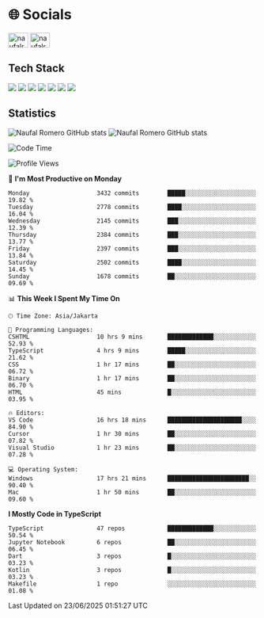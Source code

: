 <h1 align="">🌐 Socials</h1>
<p align="left">
<a href="https://linkedin.com/in/naufal-romero-putra-pratama-9ab816177/" target="blank"><img align="center" src="https://raw.githubusercontent.com/rahuldkjain/github-profile-readme-generator/master/src/images/icons/Social/linked-in-alt.svg" alt="naufalromero" height="30" width="40" /></a>
<a href="https://instagram.com/naufalromero" target="blank"><img align="center" src="https://raw.githubusercontent.com/rahuldkjain/github-profile-readme-generator/master/src/images/icons/Social/instagram.svg" alt="naufalromero" height="30" width="40" /></a>
</p>


<h2 align="">Tech Stack</h2>
<div align="">
  <img src="https://img.shields.io/badge/next.js-000000?style=for-the-badge&logo=nextdotjs&logoColor=white"/>
 <img src="https://img.shields.io/badge/typescript-%23007ACC.svg?style=for-the-badge&logo=typescript&logoColor=white"/>
 <img src="https://img.shields.io/badge/react-%2320232a.svg?style=for-the-badge&logo=react&logoColor=%2361DAFB"/>
 <img src="https://img.shields.io/badge/tailwindcss-%2338B2AC.svg?style=for-the-badge&logo=tailwind-css&logoColor=white"/>
 <img src="https://img.shields.io/badge/Prisma-3982CE?style=for-the-badge&logo=Prisma&logoColor=white"/>
 <img src="https://img.shields.io/badge/javascript-%23323330.svg?style=for-the-badge&logo=javascript&logoColor=%23F7DF1E"/>
 <img src="https://img.shields.io/badge/java-%23ED8B00.svg?style=for-the-badge&logo=openjdk&logoColor=white"/>
</div>


<h2 align="">Statistics</h2>
<div align="">
<img src="https://github-readme-stats-xi-nine-74.vercel.app/api?username=romves&show_icons=true&theme=tokyonight&include_all_commits=true&count_private=true" alt="Naufal Romero GitHub stats"/>
<img src="https://github-readme-stats-xi-nine-74.vercel.app/api/top-langs/?username=romves&theme=tokyonight&hide_border=false&include_all_commits=true&count_private=true&layout=compact" alt="Naufal Romero GitHub stats"/>
</div>

<!--START_SECTION:waka-->
![Code Time](http://img.shields.io/badge/Code%20Time-2%2C572%20hrs%2049%20mins-blue)

![Profile Views](http://img.shields.io/badge/Profile%20Views-1-blue)

📅 **I'm Most Productive on Monday** 

```text
Monday                   3432 commits        █████░░░░░░░░░░░░░░░░░░░░   19.82 % 
Tuesday                  2778 commits        ████░░░░░░░░░░░░░░░░░░░░░   16.04 % 
Wednesday                2145 commits        ███░░░░░░░░░░░░░░░░░░░░░░   12.39 % 
Thursday                 2384 commits        ███░░░░░░░░░░░░░░░░░░░░░░   13.77 % 
Friday                   2397 commits        ███░░░░░░░░░░░░░░░░░░░░░░   13.84 % 
Saturday                 2502 commits        ████░░░░░░░░░░░░░░░░░░░░░   14.45 % 
Sunday                   1678 commits        ██░░░░░░░░░░░░░░░░░░░░░░░   09.69 % 
```


📊 **This Week I Spent My Time On** 

```text
🕑︎ Time Zone: Asia/Jakarta

💬 Programming Languages: 
CSHTML                   10 hrs 9 mins       █████████████░░░░░░░░░░░░   52.93 % 
TypeScript               4 hrs 9 mins        █████░░░░░░░░░░░░░░░░░░░░   21.62 % 
CSS                      1 hr 17 mins        ██░░░░░░░░░░░░░░░░░░░░░░░   06.72 % 
Binary                   1 hr 17 mins        ██░░░░░░░░░░░░░░░░░░░░░░░   06.70 % 
HTML                     45 mins             █░░░░░░░░░░░░░░░░░░░░░░░░   03.95 % 

🔥 Editors: 
VS Code                  16 hrs 18 mins      █████████████████████░░░░   84.90 % 
Cursor                   1 hr 30 mins        ██░░░░░░░░░░░░░░░░░░░░░░░   07.82 % 
Visual Studio            1 hr 23 mins        ██░░░░░░░░░░░░░░░░░░░░░░░   07.28 % 

💻 Operating System: 
Windows                  17 hrs 21 mins      ███████████████████████░░   90.40 % 
Mac                      1 hr 50 mins        ██░░░░░░░░░░░░░░░░░░░░░░░   09.60 % 
```

**I Mostly Code in TypeScript** 

```text
TypeScript               47 repos            █████████████░░░░░░░░░░░░   50.54 % 
Jupyter Notebook         6 repos             ██░░░░░░░░░░░░░░░░░░░░░░░   06.45 % 
Dart                     3 repos             █░░░░░░░░░░░░░░░░░░░░░░░░   03.23 % 
Kotlin                   3 repos             █░░░░░░░░░░░░░░░░░░░░░░░░   03.23 % 
Makefile                 1 repo              ░░░░░░░░░░░░░░░░░░░░░░░░░   01.08 % 
```




 Last Updated on 23/06/2025 01:51:27 UTC
<!--END_SECTION:waka-->
